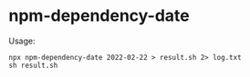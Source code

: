 # npm-dependency-date

Usage:
```
npx npm-dependency-date 2022-02-22 > result.sh 2> log.txt
sh result.sh
```
